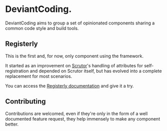 # DeviantCoding.

DeviantCoding aims to group a set of opinionated components sharing a common code style and build tools.

## Registerly

This is the first and, for now, only component using the framework. 

It started as an improvement on [Scrutor](https://github.com/khellang/Scrutor)'s handling of attributes for self-registration and 
depended on Scrutor itself, but has evolved into a complete replacement for most scenarios.

You can access the [Registerly documentation](https://manuel-fernandez-rodriguez.github.io/DeviantCoding/docs/registerly/introduction.html) and give it a try.

## Contributing
Contributions are welcomed, even if they're only in the form of a well documented feature request, they help immensely to
make any component better.